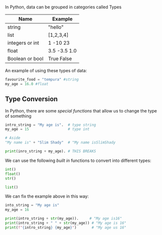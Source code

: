 In Python, data can be grouped in categories called Types

| Name    | Example     |
| ---         | ---              |
| string   | "hello"       |
| list        | [1,2,3,4]    |
| integers or int | 1  -10 23 |
| float  | 3.5 -3.5 1.0 |
| Boolean or bool | True False |

An example of using these types of data:

```python
favourite_food = "tempura" #string
my_age = 16.0 #float
```

## Type Conversion

In Python, there are some *special functions* that allow us to change the
type of something

```python
intro_string = "My age is".  # type string
my_age = 15                  # type int

# Aside
"My name is" + "Slim Shady"  # "My name isSlimShady

print(inro_string + my_age). # THIS BREAKS

```

We can use the following *built in* functions to convert into different types:

```python
int()
float()
str()

list()

```
We can fix the example above in this way:

```python
into_string = "My age is"
my_age = 16

print(intro_string + str(my_age)).     # "My age is16"
print(intro_string + " " + str(my_age)) # "My age is 16"
print(f"{intro_string} {my_age}")       # "My age us 16"
```